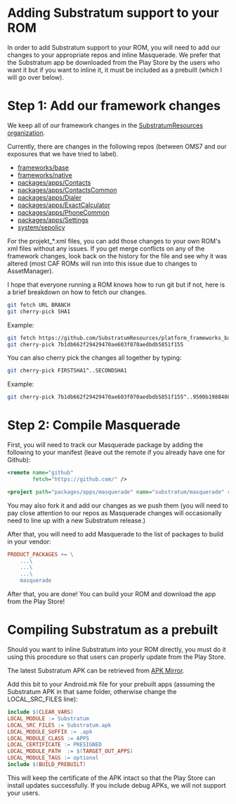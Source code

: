 # Adding Substratum support to your ROM

In order to add Substratum support to your ROM, you will need to add our changes
to your appropriate repos and inline Masquerade. We prefer that the Substratum
app be downloaded from the Play Store by the users who want it but if you want
to inline it, it must be included as a prebuilt (which I will go over below).

# Step 1: Add our framework changes

We keep all of our framework changes in the [SubstratumResources organization](https://github.com/SubstratumResources).

Currently, there are changes in the following repos (between OMS7 and our
exposures that we have tried to label).

+ [frameworks/base](https://github.com/SubstratumResources/platform_frameworks_base/commits/n-mr1-oms7)
+ [frameworks/native](https://github.com/SubstratumResources/platform_frameworks_native/commits/n-mr1-oms7)
+ [packages/apps/Contacts](https://github.com/SubstratumResources/platform_packages_apps_contacts/commits/n-mr1-oms7)
+ [packages/apps/ContactsCommon](https://github.com/SubstratumResources/platform_packages_apps_ContactsCommon/commits/n-mr1-oms7)
+ [packages/apps/Dialer](https://github.com/SubstratumResources/platform_packages_apps_Dialer/commits/n-mr1-oms7)
+ [packages/apps/ExactCalculator](https://github.com/SubstratumResources/platform_packages_apps_ExactCalculator/commits/n-mr1-oms7)
+ [packages/apps/PhoneCommon](https://github.com/SubstratumResources/platform_packages_apps_PhoneCommon/commits/n-mr1-oms7)
+ [packages/apps/Settings](https://github.com/SubstratumResources/platform_packages_apps_settings/commits/n-mr1-oms7)
+ [system/sepolicy](https://github.com/SubstratumResources/platform_system_sepolicy/commits/n-mr1-oms7)

For the projekt_*.xml files, you can add those changes to your own ROM's xml
files without any issues. If you get merge conflicts on any of the framework
changes, look back on the history for the file and see why it was altered (most
CAF ROMs will run into this issue due to changes to AssetManager).

I hope that everyone running a ROM knows how to run git but if not, here is a
brief breakdown on how to fetch our changes.

```bash
git fetch URL BRANCH
git cherry-pick SHA1
```

Example:
```bash
git fetch https://github.com/SubstratumResources/platform_frameworks_base n-mr1-oms7
git cherry-pick 7b1db662f29429470ae603f070aedbdb5851f155
```

You can also cherry pick the changes all together by typing:
```bash
git cherry-pick FIRSTSHA1^..SECONDSHA1
```

Example:
```bash
git cherry-pick 7b1db662f29429470ae603f070aedbdb5851f155^..9500b19884081a9d09521a96bf4a057f1d3e5ec7
```

# Step 2: Compile Masquerade

First, you will need to track our Masquerade package by adding the following to
your manifest (leave out the remote if you already have one for Github):

```xml
<remote name="github"
        fetch="https://github.com/" />

<project path="packages/apps/masquerade" name="substratum/masquerade" remote="github" revision="n" />
```

You may also fork it and add our changes as we push them (you will need to pay
close attention to our repos as Masquerade changes will occasionally need to line
up with a new Substratum release.)

After that, you will need to add Masquerade to the list of packages to build in
your vendor:

```makefile
PRODUCT_PACKAGES += \
    ...\
    ...\
    ...\
    masquerade
```

After that, you are done! You can build your ROM and download the app from the
Play Store!

# Compiling Substratum as a prebuilt

Should you want to inline Substratum into your ROM directly, you must do it using
this procedure so that users can properly update from the Play Store.

The latest Substratum APK can be retrieved from [APK Mirror](http://www.apkmirror.com/apk/projekt/substratum-theme-engine/).

Add this bit to your Android.mk file for your prebuilt apps (assuming the Substratum
APK in that same folder, otherwise change the LOCAL_SRC_FILES line):

```makefile
include $(CLEAR_VARS)
LOCAL_MODULE := Substratum
LOCAL_SRC_FILES := Substratum.apk
LOCAL_MODULE_SUFFIX := .apk
LOCAL_MODULE_CLASS := APPS
LOCAL_CERTIFICATE := PRESIGNED
LOCAL_MODULE_PATH  := $(TARGET_OUT_APPS)
LOCAL_MODULE_TAGS := optional
include $(BUILD_PREBUILT)
```

This will keep the certificate of the APK intact so that the Play Store can
install updates successfully. If you include debug APKs, we will not support
your users.
